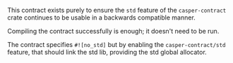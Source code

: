 This contract exists purely to ensure the `std` feature of the `casper-contract` crate continues to be usable in a
backwards compatible manner.

Compiling the contract successfully is enough; it doesn't need to be run.

The contract specifies `#![no_std]` but by enabling the `casper-contract/std` feature, that should link the std lib,
providing the std global allocator.
